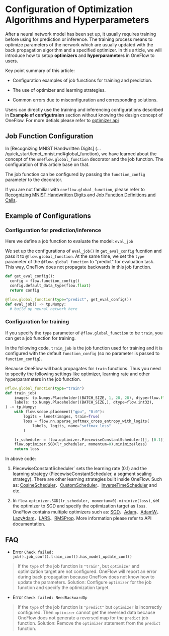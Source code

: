 # Configuration of Optimization Algorithms and Hyperparameters 

After a neural network model has been set up, it usually requires training before using for prediction or inference. The training process means to optimize parameters of the nerwork which are usually updated with the back propagation algorithm and a specified optimizer. In this article, we will introduce how to setup **optimizers** and **hyperparameters** in OneFlow to users.


Key point summary of this article:

- Configuration examples of job functions for training and prediction.

- The use of optimizer and learning strategies.

- Common errors due to misconfiguration and corresponding solutions.

Users can directly use the training and inferencing configurations described in **Example of configutraion** section without knowing the design concept of OneFlow. For more detials please refer to [optimizer api](https://oneflow-api.readthedocs.io/en/latest/optimizer.html)

## Job Function Configuration

In [Recognizing MNIST Handwritten Digits] (... /quick_start/lenet_mnist.md#global_function), we have learned about the concept of the `oneflow.global_function` decorator and the job function. The configuration of this article base on that.

The job function can be configured by passing the `function_config` parameter to the decorator.

If you are not familiar with `oneflow.global_function`, please refer to [Recognizing MNIST Handwritten Digits ](../quick_start/lenet_mnist.md#global_function) and [Job Function Definitions and Calls](../extended_topics/job_function_define_call.md).



## Example of Configurations

### Configuration for prediction/inference

Here we define a job function to evaluate the model: `eval_job`

We set up the configurations of `eval_job()` in `get_eval_config` fucntion and pass it to `@flow.global_function`. At the same time, we set the `type` parameter of the `@flow.global_function` to "predict" for evaluation task. This way, OneFlow does not propagate backwards in this job function.


```python
def get_eval_config():
  config = flow.function_config()
  config.default_data_type(flow.float)
  return config

@flow.global_function(type="predict", get_eval_config())
def eval_job() -> tp.Numpy:
  # build up neural network here
```

### Configuration for training

If you specify the `type` parameter of `@flow.global_function` to be `train`, you can get a job function for training.

In the following code, `train_job` is the job function used for training and it is configured with the default `function_config` (so no parameter is passed to `function_config`).

Because OneFlow will back propagates for `train` functions. Thus you need to specify the following settings like optimizer, learning rate and other hyperparameters in the job function.

```python
@flow.global_function(type="train")
def train_job(
    images: tp.Numpy.Placeholder((BATCH_SIZE, 1, 28, 28), dtype=flow.float),
    labels: tp.Numpy.Placeholder((BATCH_SIZE,), dtype=flow.int32),
) -> tp.Numpy:
    with flow.scope.placement("gpu", "0:0"):
        logits = lenet(images, train=True)
        loss = flow.nn.sparse_softmax_cross_entropy_with_logits(
            labels, logits, name="softmax_loss"
        )

    lr_scheduler = flow.optimizer.PiecewiseConstantScheduler([], [0.1])
    flow.optimizer.SGD(lr_scheduler, momentum=0).minimize(loss)
    return loss
```
In above code:

1. PiecewiseConstantScheduler` sets the learning rate (0.1) and the learning strategy (PiecewiseConstantScheduler, a segment scaling strategy). There are other learning strategies built inside OneFlow. Such as: [CosineScheduler](https://oneflow.readthedocs.io/en/master/optimizer.html#oneflow.optimizer.CosineScheduler)、[CustomScheduler](https://oneflow.readthedocs.io/en/master/optimizer.html#oneflow.optimizer.CustomScheduler)、[InverseTimeScheduler](https://oneflow.readthedocs.io/en/master/optimizer.html#oneflow.optimizer.InverseTimeScheduler) and etc.

2. In  `flow.optimizer.SGD(lr_scheduler, momentum=0).minimize(loss)`, set the optimizer to SGD and specify the optimization target as `loss`. OneFlow contains multiple optimizers such as: [SGD](https://oneflow.readthedocs.io/en/master/optimizer.html#oneflow.optimizer.SGD)、[Adam](https://oneflow.readthedocs.io/en/master/optimizer.html#oneflow.optimizer.Adam)、[AdamW](https://oneflow.readthedocs.io/en/master/optimizer.html#oneflow.optimizer.AdamW)、[LazyAdam](https://oneflow.readthedocs.io/en/master/optimizer.html#oneflow.optimizer.LazyAdam)、[LARS](https://oneflow.readthedocs.io/en/master/optimizer.html#oneflow.optimizer.LARS)、[RMSProp](https://oneflow.readthedocs.io/en/master/optimizer.html#oneflow.optimizer.RMSProp). More information please refer to API documentation.

## FAQ

- Error `Check failed: job().job_conf().train_conf().has_model_update_conf()`

> If the `type` of the job function is `"train"`, but `optimizer` and optimization target are not configured. OneFlow will report an error during back propagation because OneFlow does not know how to update the parameters. 
Solution: Configure `optimizer` for the job function and specify the optimization target.

- Error `Check failed: NeedBackwardOp`

> If the `type` of the job function is `"predict"` but `optimizer` is incorrectly configured. Then `optimizer` cannot get the reversed data because OneFlow does not generate a reversed map for the `predict` job function. 
Solution: Remove the `optimizer` statement from the `predict` function.
